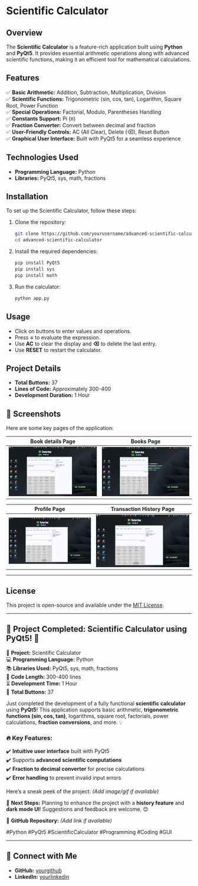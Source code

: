 # Scientific Calculator

## Overview
The **Scientific Calculator** is a feature-rich application built using **Python** and **PyQt5**. It provides essential arithmetic operations along with advanced scientific functions, making it an efficient tool for mathematical calculations.

## Features
✅ **Basic Arithmetic:** Addition, Subtraction, Multiplication, Division  
✅ **Scientific Functions:** Trigonometric (sin, cos, tan), Logarithm, Square Root, Power Function  
✅ **Special Operations:** Factorial, Modulo, Parentheses Handling  
✅ **Constants Support:** Pi (π)  
✅ **Fraction Converter:** Convert between decimal and fraction  
✅ **User-Friendly Controls:** AC (All Clear), Delete (⌫), Reset Button  
✅ **Graphical User Interface:** Built with PyQt5 for a seamless experience  

## Technologies Used
- **Programming Language:** Python  
- **Libraries:** PyQt5, sys, math, fractions  

## Installation
To set up the Scientific Calculator, follow these steps:

1. Clone the repository:
   ```bash
   git clone https://github.com/yourusername/advanced-scientific-calculator/.git
   cd advanced-scientific-calculator
   ```
2. Install the required dependencies:
   ```bash
   pip install PyQt5
   pip install sys
   pip install math
   ```
3. Run the calculator:
   ```bash
   python app.py
   ```

## Usage
- Click on buttons to enter values and operations.
- Press **=** to evaluate the expression.
- Use **AC** to clear the display and **⌫** to delete the last entry.
- Use **RESET** to restart the calculator.

## Project Details
- **Total Buttons:** 37  
- **Lines of Code:** Approximately 300-400  
- **Development Duration:** 1 Hour  
 
## 📸 Screenshots  

Here are some key pages of the application:  

| **Book details Page**               | **Books Page**             | 
|------------------------------|---------------------------------| 
| ![Home Page](https://github.com/anmamun0/advanced-scientific-calculator/blob/main/src/scientific_calculator-1.png) | ![User Dashboard](https://github.com/anmamun0/advanced-scientific-calculator/blob/main/src/scientific_calculator-2.png) |

 
| **Profile Page**               | **Transaction History Page**             | 
|------------------------------|---------------------------------| 
| ![Home Page](https://github.com/anmamun0/advanced-scientific-calculator/blob/main/src/scientific_calculator-1.png) | ![User Dashboard](https://github.com/anmamun0/advanced-scientific-calculator/blob/main/src/scientific_calculator-1.png) |


--- 



## License
This project is open-source and available under the [MIT License](LICENSE).

---  
## 🚀 Project Completed: Scientific Calculator using PyQt5! 🎉

🔢 **Project:** Scientific Calculator  
💻 **Programming Language:** Python  
📚 **Libraries Used:** PyQt5, sys, math, fractions  
📌 **Code Length:** 300-400 lines  
⏳ **Development Time:** 1 Hour  
🔘 **Total Buttons:** 37  

Just completed the development of a fully functional **scientific calculator** using **PyQt5**! This application supports basic arithmetic, **trigonometric functions (sin, cos, tan)**, logarithms, square root, factorials, power calculations, **fraction conversions**, and more. 💡  

### 🔥 Key Features:
✔️ **Intuitive user interface** built with PyQt5  
✔️ Supports **advanced scientific computations**  
✔️ **Fraction to decimal converter** for precise calculations  
✔️ **Error handling** to prevent invalid input errors  

Here’s a sneak peek of the project: *(Add image/gif if available)*  

📌 **Next Steps:** Planning to enhance the project with a **history feature** and **dark mode UI**! Suggestions and feedback are welcome. 😊  

🔗 **GitHub Repository:** *(Add link if available)*  

#Python #PyQt5 #ScientificCalculator #Programming #Coding #GUI  

---  
## 🔗 Connect with Me  
- **GitHub:** [yourgithub](https://github.com/anmamun0)  
- **LinkedIn:** [yourlinkedin](https://linkedin.com/in/anmamun0)  

